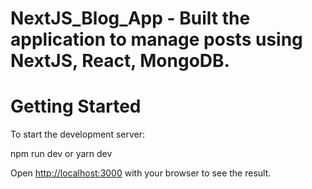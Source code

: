 # NextJS_Blog_App - Built the application to manage posts using NextJS, React, MongoDB.

# Getting Started

To start the development server:

npm run dev or yarn dev

Open [http://localhost:3000](http://localhost:3000) with your browser to see the result.
